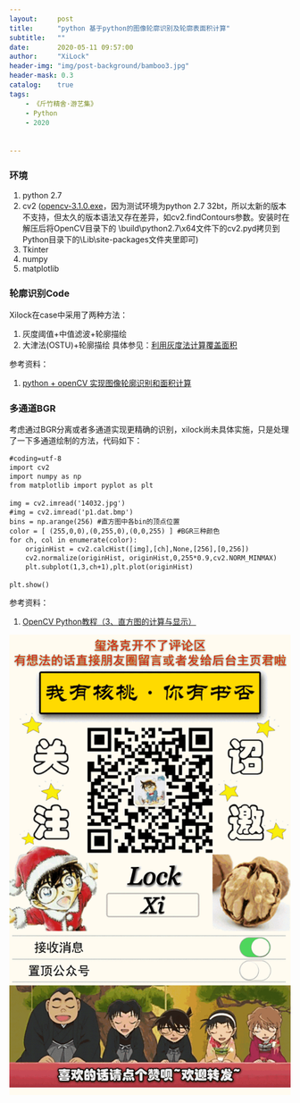 ```yaml
---
layout:     post
title:      "python 基于python的图像轮廓识别及轮廓表面积计算"
subtitle:   ""
date:       2020-05-11 09:57:00
author:     "XiLock"
header-img: "img/post-background/bamboo3.jpg"
header-mask: 0.3
catalog:    true
tags:
    - 《斤竹精舍·游艺集》
    - Python
    - 2020


---
```


### 环境
1. python 2.7
1. cv2 ([opencv-3.1.0.exe](https://opencv.org/releases/)，因为测试环境为python 2.7 32bt，所以太新的版本不支持，但太久的版本语法又存在差异，如cv2.findContours参数。安装时在解压后将OpenCV目录下的 \build\python2.7\x64文件下的cv2.pyd拷贝到 Python目录下的\Lib\site-packages文件夹里即可)
1. Tkinter
1. numpy
1. matplotlib

### 轮廓识别Code
Xilock在case中采用了两种方法：
1. 灰度阈值+中值滤波+轮廓描绘
1. 大津法(OSTU)+轮廓描绘
具体参见：[利用灰度法计算覆盖面积](https://molakirlee.github.io/attachment/python/case1_single_color_peak.rar)  

参考资料：
1. [python + openCV 实现图像轮廓识别和面积计算](https://blog.csdn.net/whymeYan/article/details/78856964)


### 多通道BGR
考虑通过BGR分离或者多通道实现更精确的识别，xilock尚未具体实施，只是处理了一下多通道绘制的方法，代码如下：
```
#coding=utf-8  
import cv2  
import numpy as np  
from matplotlib import pyplot as plt
       
img = cv2.imread('14032.jpg')  
#img = cv2.imread('p1.dat.bmp')  
bins = np.arange(256) #直方图中各bin的顶点位置  
color = [ (255,0,0),(0,255,0),(0,0,255) ] #BGR三种颜色  
for ch, col in enumerate(color):  
    originHist = cv2.calcHist([img],[ch],None,[256],[0,256])  
    cv2.normalize(originHist, originHist,0,255*0.9,cv2.NORM_MINMAX)  
    plt.subplot(1,3,ch+1),plt.plot(originHist)
    
plt.show()
```


参考资料：
1. [OpenCV Python教程（3、直方图的计算与显示）](https://blog.csdn.net/sunny2038/article/details/9097989)



![](/img/wc-tail.GIF)
